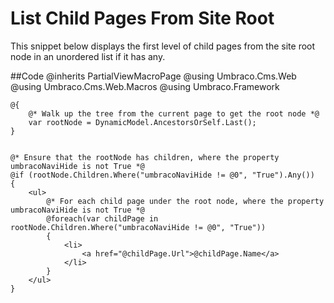 # List Child Pages From Site Root
This snippet below displays the first level of child pages from the site root node in an unordered list if it has any.

##Code 
    @inherits PartialViewMacroPage
    @using Umbraco.Cms.Web
    @using Umbraco.Cms.Web.Macros
    @using Umbraco.Framework
    
    @{    
        @* Walk up the tree from the current page to get the root node *@
        var rootNode = DynamicModel.AncestorsOrSelf.Last();
    }
    
    
    @* Ensure that the rootNode has children, where the property umbracoNaviHide is not True *@
    @if (rootNode.Children.Where("umbracoNaviHide != @0", "True").Any())
    {
        <ul>            
            @* For each child page under the root node, where the property umbracoNaviHide is not True *@
            @foreach(var childPage in rootNode.Children.Where("umbracoNaviHide != @0", "True"))
            {
                <li>
                    <a href="@childPage.Url">@childPage.Name</a>
                </li>
            }
        </ul>
    }